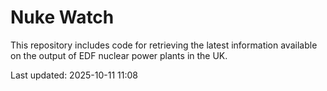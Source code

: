 # Nuke Watch

This repository includes code for retrieving the latest information available on the output of EDF nuclear power plants in the UK.

Last updated: 2025-10-11 11:08